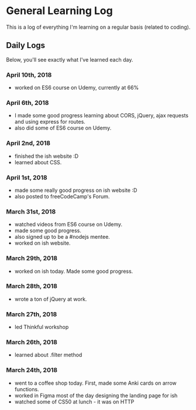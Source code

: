 # General Learning Log
This is a log of everything I'm learning on a regular basis (related to coding).

## Daily Logs
Below, you'll see exactly what I've learned each day.

### April 10th, 2018
- worked on ES6 course on Udemy, currently at 66%

### April 6th, 2018
- I made some good progress learning about CORS, jQuery, ajax requests and using express for routes.
- also did some of ES6 course on Udemy.

### April 2nd, 2018
- finished the ish website :D 
- learned about CSS.

### April 1st, 2018
- made some really good progress on ish website :D 
- also posted to freeCodeCamp's Forum.

### March 31st, 2018
- watched videos from ES6 course on Udemy.
- made some good progress.
- also signed up to be a #nodejs mentee.
- worked on ish website. 

### March 29th, 2018
- worked on ish today. Made some good progress.

### March 28th, 2018
- wrote a ton of jQuery at work.

### March 27th, 2018
- led Thinkful workshop

### March 26th, 2018
- learned about .filter method

### March 24th, 2018 
- went to a coffee shop today. First, made some Anki cards on arrow functions.
- worked in Figma most of the day designing the landing page for ish
- watched some of CS50 at lunch - it was on HTTP
